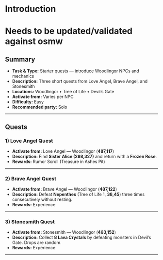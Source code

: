 # Introduction

# Needs to be updated/validated against osmw


## Summary
- **Task & Type:** Starter quests — introduce Woodlingor NPCs and mechanics
- **Description:** Three short quests from Love Angel, Brave Angel, and Stonesmith
- **Locations:** Woodlingor • Tree of Life • Devil’s Gate
- **Activate from:** Varies per NPC
- **Difficulty:** Easy
- **Recommended party:** Solo

---

## Quests

### 1) Love Angel Quest
- **Activate from:** Love Angel — Woodlingor (**487,117**)  
- **Description:** Find **Sister Alice (298,327)** and return with a **Frozen Rose**.  
- **Rewards:** Rumor Scroll (Treasure in Ashes Pit)  

---

### 2) Brave Angel Quest
- **Activate from:** Brave Angel — Woodlingor (**487,122**)  
- **Description:** Defeat **Nepenthes** (Tree of Life 1, **38,45**) three times consecutively without resting.  
- **Rewards:** Experience  

---

### 3) Stonesmith Quest
- **Activate from:** Stonesmith — Woodlingor (**463,152**)  
- **Description:** Collect **8 Lava Crystals** by defeating monsters in Devil’s Gate. Drops are random.  
- **Rewards:** Experience  

---
